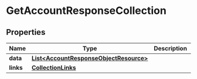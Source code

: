 # GetAccountResponseCollection

## Properties
Name | Type | Description | Notes
------------ | ------------- | ------------- | -------------
**data** | [**List&lt;AccountResponseObjectResource&gt;**](AccountResponseObjectResource.md) |  | 
**links** | [**CollectionLinks**](CollectionLinks.md) |  |  [optional]
